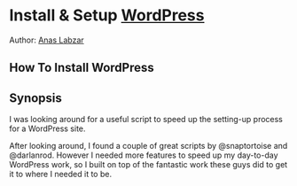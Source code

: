 # Install & Setup [WordPress](http://wordpress.org) 

Author: [Anas Labzar](https://github.com/AnasLabzar)

##  How To Install WordPress 

## Synopsis

I was looking around for a useful script to speed up the setting-up process for a WordPress site.

After looking around, I found a couple of great scripts by @snaptortoise and @darlanrod. However I needed more features to speed up my day-to-day WordPress work, so I built on top of the fantastic work these guys did to get it to where I needed it to be.
